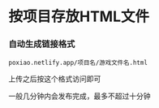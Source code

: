 # 按项目存放HTML文件

### 自动生成链接格式

```
poxiao.netlify.app/项目名/游戏文件名.html
```

上传之后按这个格式访问即可

一般几分钟内会发布完成，最多不超过十分钟
